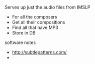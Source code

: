 

Serves up just the audio files from IMSLP

* For all the composers
* Get all their compositions
* Find all that have MP3
* Store in DB


software notes
* http://subtlepatterns.com/
* 